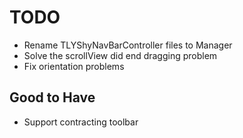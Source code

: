 
# TODO

+ Rename TLYShyNavBarController files to Manager
+ Solve the scrollView did end dragging problem
+ Fix orientation problems

## Good to Have

+ Support contracting toolbar
